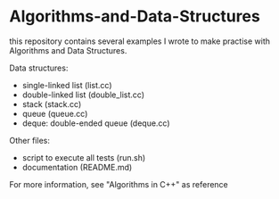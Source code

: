 # Algorithms-and-Data-Structures

this repository contains several examples I wrote to make practise with Algorithms and Data Structures.

Data structures:
* single-linked list (list.cc)
* double-linked list (double_list.cc)
* stack (stack.cc)
* queue (queue.cc)
* deque: double-ended queue (deque.cc)

Other files:
* script to execute all tests (run.sh)
* documentation (README.md)

For more information, see "Algorithms in C++" as reference
